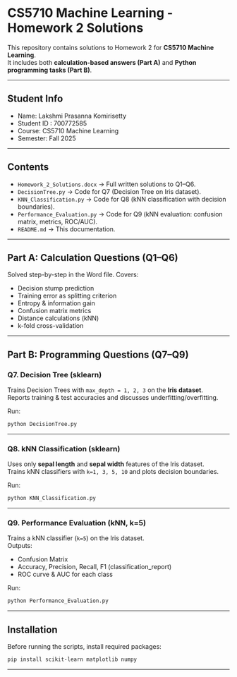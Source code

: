 # CS5710 Machine Learning - Homework 2 Solutions

This repository contains solutions to Homework 2 for **CS5710 Machine Learning**.  
It includes both **calculation-based answers (Part A)** and **Python programming tasks (Part B)**.

---
##  Student Info
- Name: Lakshmi Prasanna Komirisetty
- Student ID : 700772585
- Course: CS5710 Machine Learning
- Semester: Fall 2025

---

## Contents
- `Homework_2_Solutions.docx` → Full written solutions to Q1–Q6.
- `DecisionTree.py` → Code for Q7 (Decision Tree on Iris dataset).
- `KNN_Classification.py` → Code for Q8 (kNN classification with decision boundaries).
- `Performance_Evaluation.py` → Code for Q9 (kNN evaluation: confusion matrix, metrics, ROC/AUC).
- `README.md` → This documentation.

---

##  Part A: Calculation Questions (Q1–Q6)
Solved step-by-step in the Word file. Covers:
- Decision stump prediction
- Training error as splitting criterion
- Entropy & information gain
- Confusion matrix metrics
- Distance calculations (kNN)
- k-fold cross-validation

---

##  Part B: Programming Questions (Q7–Q9)

### Q7. Decision Tree (sklearn)
Trains Decision Trees with `max_depth = 1, 2, 3` on the **Iris dataset**.  
Reports training & test accuracies and discusses underfitting/overfitting.

Run:
```bash
python DecisionTree.py
```

---

### Q8. kNN Classification (sklearn)
Uses only **sepal length** and **sepal width** features of the Iris dataset.  
Trains kNN classifiers with `k=1, 3, 5, 10` and plots decision boundaries.

Run:
```bash
python KNN_Classification.py
```

---

### Q9. Performance Evaluation (kNN, k=5)
Trains a kNN classifier (`k=5`) on the Iris dataset.  
Outputs:
- Confusion Matrix
- Accuracy, Precision, Recall, F1 (classification_report)
- ROC curve & AUC for each class

Run:
```bash
python Performance_Evaluation.py
```

---

##  Installation

Before running the scripts, install required packages:

```bash
pip install scikit-learn matplotlib numpy
```

---





